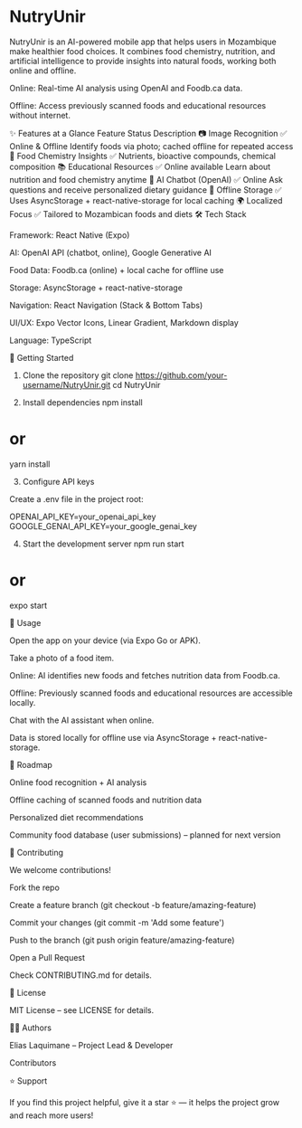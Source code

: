 # NutryUnir 

NutryUnir is an AI-powered mobile app that helps users in Mozambique make healthier food choices.
It combines food chemistry, nutrition, and artificial intelligence to provide insights into natural foods, working both online and offline.

Online: Real-time AI analysis using OpenAI and Foodb.ca data.

Offline: Access previously scanned foods and educational resources without internet.

✨ Features at a Glance
Feature	Status	Description
📷 Image Recognition	✅ Online & Offline	Identify foods via photo; cached offline for repeated access
🧪 Food Chemistry Insights	✅	Nutrients, bioactive compounds, chemical composition
📚 Educational Resources	✅ Online available	Learn about nutrition and food chemistry anytime
🤖 AI Chatbot (OpenAI)	✅ Online	Ask questions and receive personalized dietary guidance
💾 Offline Storage	✅	Uses AsyncStorage + react-native-storage for local caching
🌍 Localized Focus	✅	Tailored to Mozambican foods and diets
🛠️ Tech Stack

Framework: React Native (Expo)

AI: OpenAI API (chatbot, online), Google Generative AI

Food Data: Foodb.ca (online) + local cache for offline use

Storage: AsyncStorage + react-native-storage

Navigation: React Navigation (Stack & Bottom Tabs)

UI/UX: Expo Vector Icons, Linear Gradient, Markdown display

Language: TypeScript

🚀 Getting Started
1. Clone the repository
git clone https://github.com/your-username/NutryUnir.git
cd NutryUnir

2. Install dependencies
npm install
# or
yarn install

3. Configure API keys

Create a .env file in the project root:

OPENAI_API_KEY=your_openai_api_key
GOOGLE_GENAI_API_KEY=your_google_genai_key

4. Start the development server
npm run start
# or
expo start

📱 Usage

Open the app on your device (via Expo Go or APK).

Take a photo of a food item.

Online: AI identifies new foods and fetches nutrition data from Foodb.ca.

Offline: Previously scanned foods and educational resources are accessible locally.

Chat with the AI assistant when online.

Data is stored locally for offline use via AsyncStorage + react-native-storage.

📌 Roadmap

 Online food recognition + AI analysis

 Offline caching of scanned foods and nutrition data

 Personalized diet recommendations

 Community food database (user submissions) – planned for next version

🤝 Contributing

We welcome contributions!

Fork the repo

Create a feature branch (git checkout -b feature/amazing-feature)

Commit your changes (git commit -m 'Add some feature')

Push to the branch (git push origin feature/amazing-feature)

Open a Pull Request

Check CONTRIBUTING.md
 for details.

📄 License

MIT License – see LICENSE
 for details.

👨‍💻 Authors

Elias Laquimane – Project Lead & Developer

Contributors

⭐ Support

If you find this project helpful, give it a star ⭐ — it helps the project grow and reach more users!
